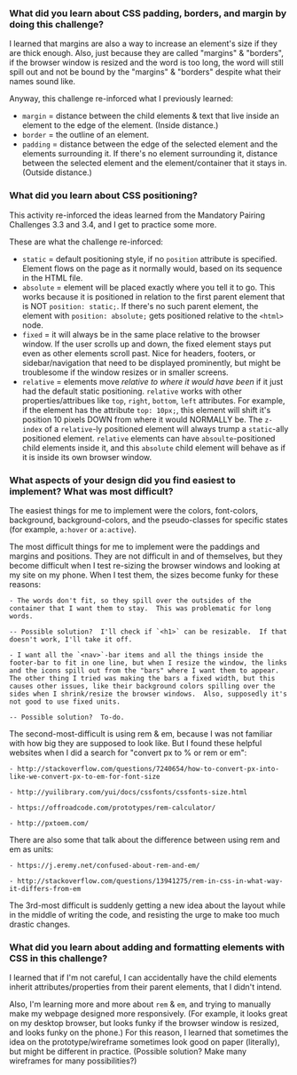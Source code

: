 ### What did you learn about CSS padding, borders, and margin by doing this challenge?  

I learned that margins are also a way to increase an element's size if they are thick enough.  Also, just because they are called "margins" & "borders", if the browser window is resized and the word is too long, the word will still spill out and not be bound by the "margins" & "borders" despite what their names sound like.  

Anyway, this challenge re-inforced what I previously learned:
* `margin` = distance between the child elements & text that live inside an element to the edge of the element.  (Inside distance.)  
* `border` = the outline of an element.  
* `padding` = distance between the edge of the selected element and the elements surrounding it.  If there's no element surrounding it, distance between the selected element and the element/container that it stays in.  (Outside distance.)  

### What did you learn about CSS positioning?  

This activity re-inforced the ideas learned from the Mandatory Pairing Challenges 3.3 and 3.4, and I get to practice some more.  

These are what the challenge re-inforced:
* `static` = default positioning style, if no `position` attribute is specified.  Element flows on the page as it normally would, based on its sequence in the HTML file.  
* `absolute` = element will be placed exactly where you tell it to go.  This works because it is positioned in relation to the first parent element that is NOT `position: static;`. If there's no such parent element, the element with `position: absolute;` gets positioned relative to the 
`<html>` node.  
* `fixed` = it will always be in the same place relative to the browser window.  If the user scrolls up and down, the fixed element stays put even as other elements scroll past.  Nice for headers, footers, or sidebar/navigation that need to be displayed prominently, but might be troublesome if the window resizes or in smaller screens.  
* `relative` = elements move _relative to where it would have been_ if it just had the default static positioning.  `relative` works with other properties/attribues like `top`, `right`, `bottom`, `left` attributes.  For example, if the element has the attribute `top: 10px;`, this element will shift it's position 10 pixels DOWN from where it would NORMALLY be.  The `z-index` of a `relative`-ly positioned element will always trump a `static`-ally positioned element.  `relative` elements can have `absoulte`-positioned child elements inside it, and this `absolute` child element will behave as if it is inside its own browser window.  

### What aspects of your design did you find easiest to implement? What was most difficult?

The easiest things for me to implement were the colors, font-colors, background, background-colors, and the pseudo-classes for specific states (for example, `a:hover` or `a:active`).  

The most difficult things for me to implement were the paddings and margins and positions.  They are not difficult in and of themselves, but they become difficult when I test re-sizing the browser windows and looking at my site on my phone.  When I test them, the sizes become funky for these reasons:

    - The words don't fit, so they spill over the outsides of the container that I want them to stay.  This was problematic for long words.  

    -- Possible solution?  I'll check if `<h1>` can be resizable.  If that doesn't work, I'll take it off.

    - I want all the `<nav>`-bar items and all the things inside the footer-bar to fit in one line, but when I resize the window, the links and the icons spill out from the "bars" where I want them to appear.  The other thing I tried was making the bars a fixed width, but this causes other issues, like their background colors spilling over the sides when I shrink/resize the browser windows.  Also, supposedly it's not good to use fixed units.  

    -- Possible solution?  To-do.

The second-most-difficult is using rem & em, because I was not familiar with how big they are supposed to look like.  But I found these helpful websites when I did a search for "convert px to % or rem or em":

    - http://stackoverflow.com/questions/7240654/how-to-convert-px-into-like-we-convert-px-to-em-for-font-size

    - http://yuilibrary.com/yui/docs/cssfonts/cssfonts-size.html

    - https://offroadcode.com/prototypes/rem-calculator/

    - http://pxtoem.com/

There are also some that talk about the difference between using rem and em as units:

    - https://j.eremy.net/confused-about-rem-and-em/

    - http://stackoverflow.com/questions/13941275/rem-in-css-in-what-way-it-differs-from-em

The 3rd-most difficult is suddenly getting a new idea about the layout while in the middle of writing the code, and resisting the urge to make too much drastic changes.  

### What did you learn about adding and formatting elements with CSS in this challenge?

I learned that if I'm not careful, I can accidentally have the child elements inherit attributes/properties from their parent elements, that I didn't intend.  

Also, I'm learning more and more about `rem` & `em`, and trying to manually make my webpage designed more responsively.  (For example, it looks great on my desktop browser, but looks funky if the browser window is resized, and looks funky on the phone.)  For this reason, I learned that sometimes the idea on the prototype/wireframe sometimes look good on paper (literally), but might be different in practice.  (Possible solution?  Make many wireframes for many possibilities?)  